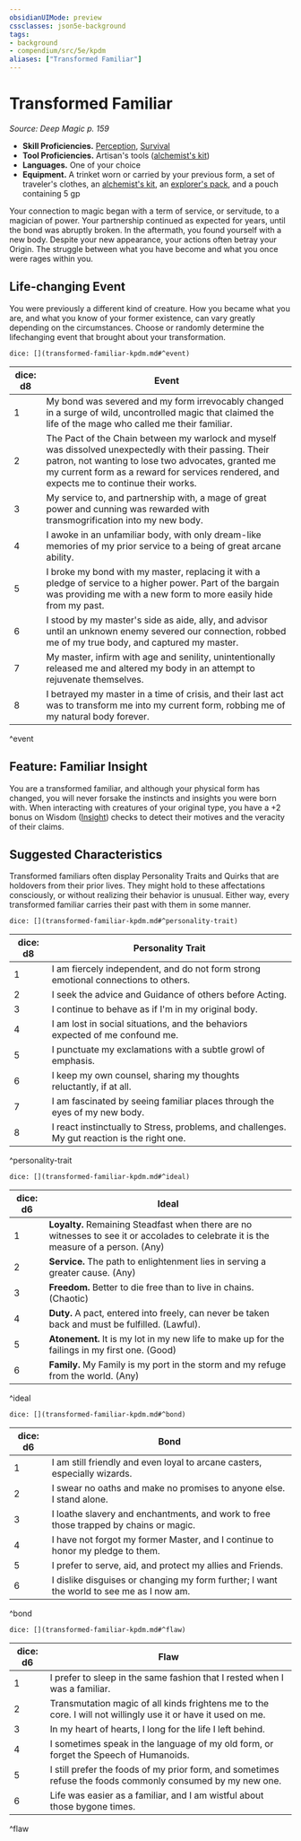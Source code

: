 ```yaml
---
obsidianUIMode: preview
cssclasses: json5e-background
tags:
- background
- compendium/src/5e/kpdm
aliases: ["Transformed Familiar"]
---
```

# Transformed Familiar
*Source: Deep Magic p. 159*  

- **Skill Proficiencies.** [Perception](/compendium/rules/skills.md#Perception), [Survival](/compendium/rules/skills.md#Survival)  
- **Tool Proficiencies.** Artisan's tools ([alchemist's kit](compendium/items/alchemists-supplies.md))  
- **Languages.** One of your choice  
- **Equipment.** A trinket worn or carried by your previous form, a set of traveler's clothes, an [alchemist's kit](compendium/items/alchemists-supplies.md), an [explorer's pack](compendium/items/explorers-pack.md), and a pouch containing 5 gp  

Your connection to magic began with a term of service, or servitude, to a magician of power. Your partnership continued as expected for years, until the bond was abruptly broken. In the aftermath, you found yourself with a new body. Despite your new appearance, your actions often betray your Origin. The struggle between what you have become and what you once were rages within you.

## Life-changing Event

You were previously a different kind of creature. How you became what you are, and what you know of your former existence, can vary greatly depending on the circumstances. Choose or randomly determine the lifechanging event that brought about your transformation.

`dice: [](transformed-familiar-kpdm.md#^event)`

| dice: d8 | Event |
|----------|-------|
| 1 | My bond was severed and my form irrevocably changed in a surge of wild, uncontrolled magic that claimed the life of the mage who called me their familiar. |
| 2 | The Pact of the Chain between my warlock and myself was dissolved unexpectedly with their passing. Their patron, not wanting to lose two advocates, granted me my current form as a reward for services rendered, and expects me to continue their works. |
| 3 | My service to, and partnership with, a mage of great power and cunning was rewarded with transmogrification into my new body. |
| 4 | I awoke in an unfamiliar body, with only dream-like memories of my prior service to a being of great arcane ability. |
| 5 | I broke my bond with my master, replacing it with a pledge of service to a higher power. Part of the bargain was providing me with a new form to more easily hide from my past. |
| 6 | I stood by my master's side as aide, ally, and advisor until an unknown enemy severed our connection, robbed me of my true body, and captured my master. |
| 7 | My master, infirm with age and senility, unintentionally released me and altered my body in an attempt to rejuvenate themselves. |
| 8 | I betrayed my master in a time of crisis, and their last act was to transform me into my current form, robbing me of my natural body forever. |
^event

## Feature: Familiar Insight

You are a transformed familiar, and although your physical form has changed, you will never forsake the instincts and insights you were born with. When interacting with creatures of your original type, you have a +2 bonus on Wisdom ([Insight](/compendium/rules/skills.md#Insight)) checks to detect their motives and the veracity of their claims.

## Suggested Characteristics

Transformed familiars often display Personality Traits and Quirks that are holdovers from their prior lives. They might hold to these affectations consciously, or without realizing their behavior is unusual. Either way, every transformed familiar carries their past with them in some manner.

`dice: [](transformed-familiar-kpdm.md#^personality-trait)`

| dice: d8 | Personality Trait |
|----------|-------------------|
| 1 | I am fiercely independent, and do not form strong emotional connections to others. |
| 2 | I seek the advice and Guidance of others before Acting. |
| 3 | I continue to behave as if I'm in my original body. |
| 4 | I am lost in social situations, and the behaviors expected of me confound me. |
| 5 | I punctuate my exclamations with a subtle growl of emphasis. |
| 6 | I keep my own counsel, sharing my thoughts reluctantly, if at all. |
| 7 | I am fascinated by seeing familiar places through the eyes of my new body. |
| 8 | I react instinctually to Stress, problems, and challenges. My gut reaction is the right one. |
^personality-trait

`dice: [](transformed-familiar-kpdm.md#^ideal)`

| dice: d6 | Ideal |
|----------|-------|
| 1 | **Loyalty.** Remaining Steadfast when there are no witnesses to see it or accolades to celebrate it is the measure of a person. (Any) |
| 2 | **Service.** The path to enlightenment lies in serving a greater cause. (Any) |
| 3 | **Freedom.** Better to die free than to live in chains. (Chaotic) |
| 4 | **Duty.** A pact, entered into freely, can never be taken back and must be fulfilled. (Lawful). |
| 5 | **Atonement.** It is my lot in my new life to make up for the failings in my first one. (Good) |
| 6 | **Family.** My Family is my port in the storm and my refuge from the world. (Any) |
^ideal

`dice: [](transformed-familiar-kpdm.md#^bond)`

| dice: d6 | Bond |
|----------|------|
| 1 | I am still friendly and even loyal to arcane casters, especially wizards. |
| 2 | I swear no oaths and make no promises to anyone else. I stand alone. |
| 3 | I loathe slavery and enchantments, and work to free those trapped by chains or magic. |
| 4 | I have not forgot my former Master, and I continue to honor my pledge to them. |
| 5 | I prefer to serve, aid, and protect my allies and Friends. |
| 6 | I dislike disguises or changing my form further; I want the world to see me as I now am. |
^bond

`dice: [](transformed-familiar-kpdm.md#^flaw)`

| dice: d6 | Flaw |
|----------|------|
| 1 | I prefer to sleep in the same fashion that I rested when I was a familiar. |
| 2 | Transmutation magic of all kinds frightens me to the core. I will not willingly use it or have it used on me. |
| 3 | In my heart of hearts, I long for the life I left behind. |
| 4 | I sometimes speak in the language of my old form, or forget the Speech of Humanoids. |
| 5 | I still prefer the foods of my prior form, and sometimes refuse the foods commonly consumed by my new one. |
| 6 | Life was easier as a familiar, and I am wistful about those bygone times. |
^flaw